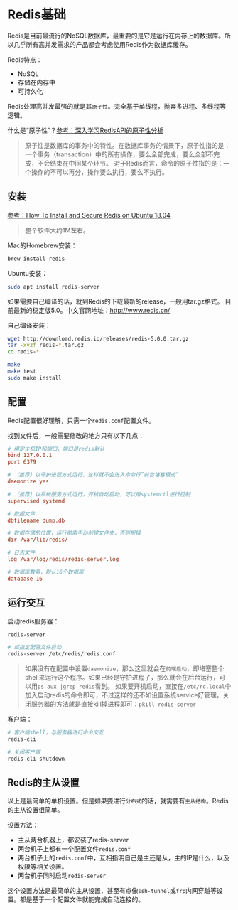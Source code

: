# Redis基础

Redis是目前最流行的NoSQL数据库，最重要的是它是运行在内存上的数据库。所以几乎所有高并发需求的产品都会考虑使用Redis作为数据库缓存。

Redis特点：
- NoSQL
- 存储在内存中
- 可持久化

Redis处理高并发最强的就是其`原子性`。完全基于单线程，抛弃多进程、多线程等逻辑。

什么是“原子性”？[参考：深入学习RedisAPI的原子性分析](http://www.hoohack.me/2017/04/04/learning-redis-deeply-analysis-redis-commands-atomicity)
> 原子性是数据库的事务中的特性。在数据库事务的情景下，原子性指的是：
一个事务（transaction）中的所有操作，要么全部完成，要么全部不完成，不会结束在中间某个环节。
对于Redis而言，命令的原子性指的是：一个操作的不可以再分，操作要么执行，要么不执行。

## 安装

[参考：How To Install and Secure Redis on Ubuntu 18.04](https://www.digitalocean.com/community/tutorials/how-to-install-and-secure-redis-on-ubuntu-18-04)

> 整个软件大约1M左右。

Mac的Homebrew安装：
```sh
brew install redis
```

Ubuntu安装：
```sh
sudo apt install redis-server
```


如果需要自己编译的话，就到Redis的下载最新的release，一般用tar.gz格式。
目前最新的稳定版5.0。中文官网地址：http://www.redis.cn/

自己编译安装：
```sh
wget http://download.redis.io/releases/redis-5.0.0.tar.gz
tar -xvzf redis-*.tar.gz
cd redis-*

make
make test
sudo make install
```

## 配置

Redis配置很好理解，只需一个`redis.conf`配置文件。

找到文件后，一般需要修改的地方只有以下几点：
```ini
# 绑定主机IP和端口，端口是redis默认
bind 127.0.0.1
port 6379

# （推荐）以守护进程方式运行，这样就不会进入命令行”前台堵塞模式“
daemonize yes

# （推荐）以系统服务方式运行，开机自动启动，可以用systemctl进行控制
supervised systemd

# 数据文件
dbfilename dump.db

# 数据存储的位置，运行前需手动创建文件夹，否则报错
dir /var/lib/redis/

# 日志文件
log /var/log/redis/redis-server.log

# 数据库数量，默认16个数据库
database 16
```

## 运行交互

启动redis服务器：
```sh
redis-server

# 或指定配置文件启动
redis-server /etc/redis/redis.conf
```

> 如果没有在配置中设置`daemonize`，那么这里就会在`前端启动`，即堵塞整个shell来运行这个程序。如果已经是守护进程了，那么就会在后台运行，可以用`ps aux |grep redis`看到。
如果要开机启动，直接在`/etc/rc.local`中加入启动redis的命令即可，不过这样的还不如设置系统service好管理。关闭服务器的方法就是直接kill掉进程即可：`pkill redis-server`

客户端：
```sh
# 客户端shell，与服务器进行命令交互
redis-cli 

# 关闭客户端
redis-cli shutdown
```


## Redis的主从设置

以上是最简单的单机设置。但是如果要进行`分布式`的话，就需要有`主从结构`。Redis的主从设置很简单。

设置方法：
- 主从两台机器上，都安装了redis-server
- 两台机子上都有一个配置文件`redis.conf`
- 两台机子上的`redis.conf`中，互相指明自己是主还是从，主的IP是什么，以及权限等相关设置。
- 两台机子同时启动`redis-server`

这个设置方法是最简单的主从设置，甚至有点像`ssh-tunnel`或`frp`内网穿越等设置。都是基于一个配置文件就能完成自动连接的。

